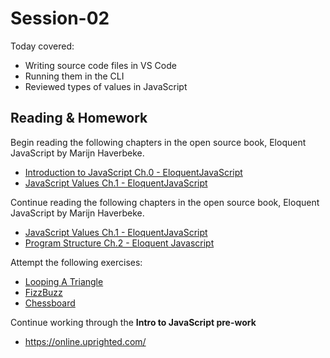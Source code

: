# Session-02

Today covered:

- Writing source code files in VS Code
- Running them in the CLI
- Reviewed types of values in JavaScript

## Reading & Homework

Begin reading the following chapters in the open source book, Eloquent JavaScript by Marijn Haverbeke.

- [Introduction to JavaScript Ch.0 - EloquentJavaScript](https://eloquentjavascript.net/00_intro.html)
- [JavaScript Values Ch.1 - EloquentJavaScript](https://eloquentjavascript.net/01_values.html)

Continue reading the following chapters in the open source book, Eloquent JavaScript by Marijn Haverbeke.

- [JavaScript Values Ch.1 - EloquentJavaScript](https://eloquentjavascript.net/01_values.html)
- [Program Structure Ch.2 - Eloquent Javascript](https://eloquentjavascript.net/02_program_structure.html)

Attempt the following exercises:

- [Looping A Triangle](https://eloquentjavascript.net/02_program_structure.html#i_umoXp9u0e7)
- [FizzBuzz](https://eloquentjavascript.net/02_program_structure.html#i_rebKE3gdjV)
- [Chessboard](https://eloquentjavascript.net/02_program_structure.html#i_swb9JBtSQQ)

Continue working through the **Intro to JavaScript pre-work**

- <https://online.uprighted.com/>
